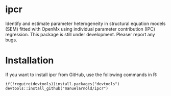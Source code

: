 # ipcr
Identify and estimate parameter heterogeneity in structural equation 
models (SEM) fitted with OpenMx using individual parameter contribution (IPC)
regression. This package is still under development. Pleaser report any bugs.

# Installation
If you want to install ipcr from GitHub, use the following commands in R:

```{r, eval=FALSE}
if(!require(devtools))install.packages("devtools")
devtools::install_github("manuelarnold/ipcr")
```
